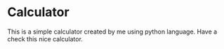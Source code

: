 # Calculator
This is a simple calculator created by me using python language. Have a check this nice calculator.
